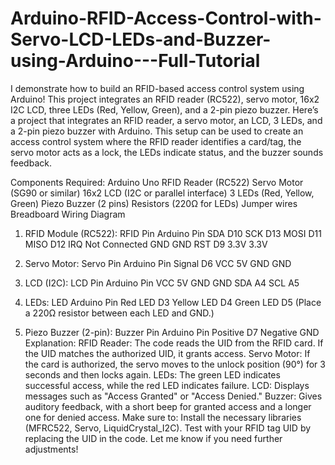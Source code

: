 # Arduino-RFID-Access-Control-with-Servo-LCD-LEDs-and-Buzzer-using-Arduino---Full-Tutorial
I demonstrate how to build an RFID-based access control system using Arduino! This project integrates an RFID reader (RC522), servo motor, 16x2 I2C LCD, three LEDs (Red, Yellow, Green), and a 2-pin piezo buzzer.
Here’s a project that integrates an RFID reader, a servo motor, an LCD, 3 LEDs, and a 2-pin piezo buzzer with Arduino. This setup can be used to create an access control system where the RFID reader identifies a card/tag, the servo motor acts as a lock, the LEDs indicate status, and the buzzer sounds feedback.

Components Required:
Arduino Uno
RFID Reader (RC522)
Servo Motor (SG90 or similar)
16x2 LCD (I2C or parallel interface)
3 LEDs (Red, Yellow, Green)
Piezo Buzzer (2 pins)
Resistors (220Ω for LEDs)
Jumper wires
Breadboard
Wiring Diagram
1. RFID Module (RC522):
RFID Pin	Arduino Pin
SDA	D10
SCK	D13
MOSI	D11
MISO	D12
IRQ	Not Connected
GND	GND
RST	D9
3.3V	3.3V
2. Servo Motor:
Servo Pin	Arduino Pin
Signal	D6
VCC	5V
GND	GND
3. LCD (I2C):
LCD Pin	Arduino Pin
VCC	5V
GND	GND
SDA	A4
SCL	A5
4. LEDs:
LED	Arduino Pin
Red LED	D3
Yellow LED	D4
Green LED	D5
(Place a 220Ω resistor between each LED and GND.)

5. Piezo Buzzer (2-pin):
Buzzer Pin	Arduino Pin
Positive	D7
Negative	GND
Explanation:
RFID Reader: The code reads the UID from the RFID card. If the UID matches the authorized UID, it grants access.
Servo Motor: If the card is authorized, the servo moves to the unlock position (90°) for 3 seconds and then locks again.
LEDs: The green LED indicates successful access, while the red LED indicates failure.
LCD: Displays messages such as "Access Granted" or "Access Denied."
Buzzer: Gives auditory feedback, with a short beep for granted access and a longer one for denied access.
Make sure to:
Install the necessary libraries (MFRC522, Servo, LiquidCrystal_I2C).
Test with your RFID tag UID by replacing the UID in the code.
Let me know if you need further adjustments!
